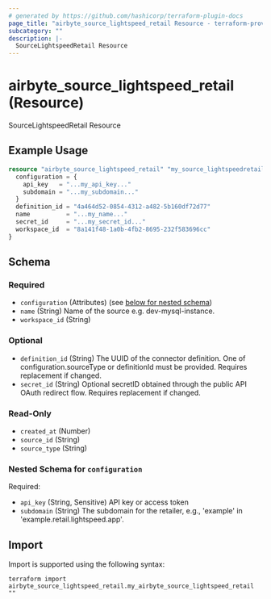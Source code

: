 ```yaml
---
# generated by https://github.com/hashicorp/terraform-plugin-docs
page_title: "airbyte_source_lightspeed_retail Resource - terraform-provider-airbyte"
subcategory: ""
description: |-
  SourceLightspeedRetail Resource
---
```


# airbyte_source_lightspeed_retail (Resource)

SourceLightspeedRetail Resource

## Example Usage

```terraform
resource "airbyte_source_lightspeed_retail" "my_source_lightspeedretail" {
  configuration = {
    api_key   = "...my_api_key..."
    subdomain = "...my_subdomain..."
  }
  definition_id = "4a464d52-0854-4312-a482-5b160df72d77"
  name          = "...my_name..."
  secret_id     = "...my_secret_id..."
  workspace_id  = "8a141f48-1a0b-4fb2-8695-232f583696cc"
}
```

<!-- schema generated by tfplugindocs -->
## Schema

### Required

- `configuration` (Attributes) (see [below for nested schema](#nestedatt--configuration))
- `name` (String) Name of the source e.g. dev-mysql-instance.
- `workspace_id` (String)

### Optional

- `definition_id` (String) The UUID of the connector definition. One of configuration.sourceType or definitionId must be provided. Requires replacement if changed.
- `secret_id` (String) Optional secretID obtained through the public API OAuth redirect flow. Requires replacement if changed.

### Read-Only

- `created_at` (Number)
- `source_id` (String)
- `source_type` (String)

<a id="nestedatt--configuration"></a>
### Nested Schema for `configuration`

Required:

- `api_key` (String, Sensitive) API key or access token
- `subdomain` (String) The subdomain for the retailer, e.g., 'example' in 'example.retail.lightspeed.app'.

## Import

Import is supported using the following syntax:

```shell
terraform import airbyte_source_lightspeed_retail.my_airbyte_source_lightspeed_retail ""
```
